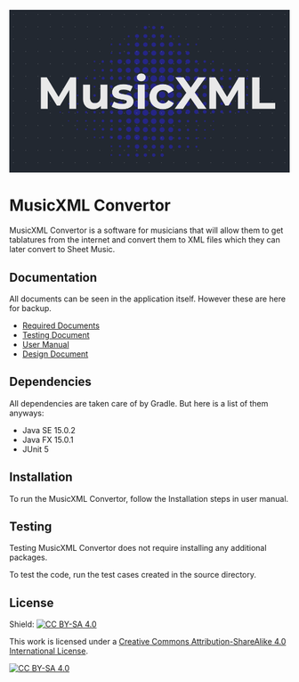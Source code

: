 <img src="MusicXML/logo.png"><br>

# MusicXML Convertor
MusicXML Convertor is a software for musicians that will allow them to get tablatures from the internet and convert them to XML files which they can later convert to Sheet Music.

## Documentation
All documents can be seen in the application itself. However these are here for backup.
- <a href="https://github.com/mike-jshen/2311-Project/blob/prototype/reqdoc.pdf">Required Documents</a>
- <a href="https://github.com/mike-jshen/2311-Project/blob/prototype/testdoc.pdf">Testing Document</a>
- <a href="https://github.com/mike-jshen/2311-Project/blob/prototype/manual.pdf">User Manual</a>
- <a href="https://github.com/mike-jshen/2311-Project/blob/prototype/DesignDoc.pdf">Design Document</a>

## Dependencies
All dependencies are taken care of by Gradle. But here is a list of them anyways:
- Java SE 15.0.2
- Java FX 15.0.1
- JUnit 5

## Installation
To run the MusicXML Convertor, follow the Installation steps in user manual.

## Testing
Testing MusicXML Convertor does not require installing any additional packages.

To test the code, run the test cases created in the source directory.

## License
Shield: [![CC BY-SA 4.0][cc-by-sa-shield]][cc-by-sa]

This work is licensed under a
[Creative Commons Attribution-ShareAlike 4.0 International License][cc-by-sa].

[![CC BY-SA 4.0][cc-by-sa-image]][cc-by-sa]

[cc-by-sa]: http://creativecommons.org/licenses/by-sa/4.0/
[cc-by-sa-image]: https://licensebuttons.net/l/by-sa/4.0/88x31.png
[cc-by-sa-shield]: https://img.shields.io/badge/License-CC%20BY--SA%204.0-lightgrey.svg
